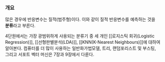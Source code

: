 ### 개요
많은 경우에 반응변수는 질적(범주형)이다. 이와 같이 질적 반응변수를 예측하는 것을 **분류**라고 부른다. 

4단원에서는 가장 광범위하게 사용되는 분류기 중 세 개인 [[로지스틱 회귀(Logistic Regression)]], [[선형판별분석(LDA)]], [[KNN(K-Nearest Neighbours)]]에 대하여 알아본다. 컴퓨터를 더 많이 사용하는 일반화가법모델, 트리, 랜덤포리스트 및 부스팅, 그리고 서포트 벡터 머신은 7장과 9장에서 다룬다. 